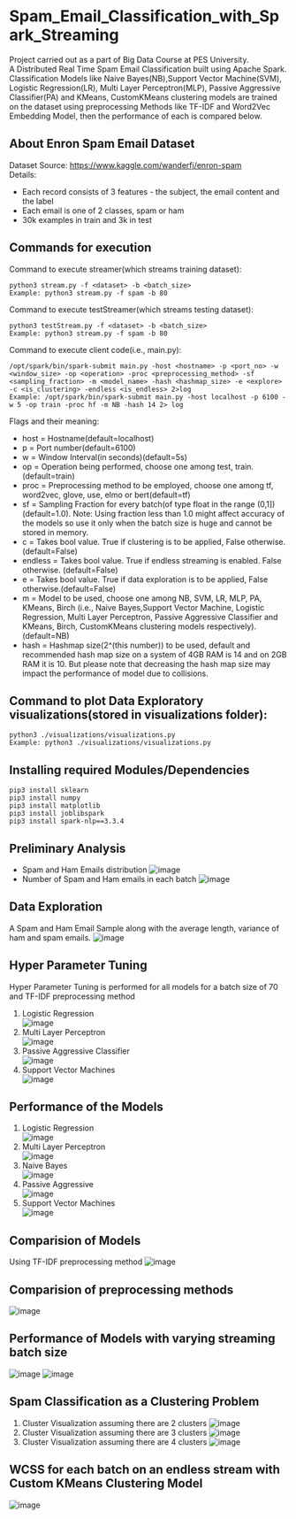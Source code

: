 # Spam_Email_Classification_with_Spark_Streaming
Project carried out as a part of Big Data Course at PES University.     
A Distributed Real Time Spam Email Classification built using Apache Spark.    
Classification Models like Naive Bayes(NB),Support Vector Machine(SVM), Logistic Regression(LR), Multi Layer Perceptron(MLP), Passive Aggressive Classifier(PA) and KMeans, CustomKMeans clustering models are trained on the dataset using preprocessing Methods like TF-IDF and Word2Vec Embedding Model, then the performance of each is compared below.

## About Enron Spam Email Dataset
Dataset Source: https://www.kaggle.com/wanderfj/enron-spam    
Details:
- Each record consists of 3 features - the subject, the email content and the label
- Each email is one of 2 classes, spam or ham
- 30k examples in train and 3k in test

## Commands for execution

Command to execute streamer(which streams training dataset):
```console
python3 stream.py -f <dataset> -b <batch_size>
Example: python3 stream.py -f spam -b 80
```

Command to execute testStreamer(which streams testing dataset):
```console
python3 testStream.py -f <dataset> -b <batch_size>
Example: python3 stream.py -f spam -b 80
```

Command to execute client code(i.e., main.py):
```console
/opt/spark/bin/spark-submit main.py -host <hostname> -p <port_no> -w <window_size> -op <operation> -proc <preprocessing_method> -sf <sampling_fraction> -m <model_name> -hash <hashmap_size> -e <explore> -c <is_clustering> -endless <is_endless> 2>log
Example: /opt/spark/bin/spark-submit main.py -host localhost -p 6100 -w 5 -op train -proc hf -m NB -hash 14 2> log
```
Flags and their meaning:    
* host = Hostname(default=localhost)    
* p = Port number(default=6100)    
* w = Window Interval(in seconds)(default=5s)     
* op = Operation being performed, choose one among test, train.(default=train)    
* proc = Preprocessing method to be employed, choose one among tf, word2vec, glove, use, elmo or bert(default=tf)    
* sf = Sampling Fraction for every batch(of type float in the range (0,1]) (default=1.0). Note: Using fraction less than 1.0 might affect accuracy of the models so use it only when the batch size is huge and cannot be stored in memory.     
* c = Takes bool value. True if clustering is to be applied, False otherwise.(default=False)  
* endless = Takes bool value. True if endless streaming is enabled. False otherwise. (default=False)
* e = Takes bool value. True if data exploration is to be applied, False otherwise.(default=False) 
* m = Model to be used, choose one among NB, SVM, LR, MLP, PA, KMeans, Birch (i.e., Naive Bayes,Support Vector Machine, Logistic Regression, Multi Layer Perceptron, Passive Aggressive Classifier and KMeans, Birch, CustomKMeans clustering models respectively).(default=NB)   
* hash = Hashmap size(2^(this number)) to be used, default and recommended hash map size on a system of 4GB RAM is 14 and on 2GB RAM it is 10. But please note that decreasing the hash map size may impact the performance of model due to collisions.

## Command to plot Data Exploratory visualizations(stored in visualizations folder):
```console
python3 ./visualizations/visualizations.py
Example: python3 ./visualizations/visualizations.py
```

## Installing required Modules/Dependencies
```console
pip3 install sklearn
pip3 install numpy
pip3 install matplotlib
pip3 install joblibspark
pip3 install spark-nlp==3.3.4
```

## Preliminary Analysis

* Spam and Ham Emails distribution
![image](visualizations/Spam_and_Ham_pie_chart.png)
* Number of Spam and Ham emails in each batch
![image](visualizations/Spam_Ham_per_batch_side_by_side.png)

## Data Exploration
A Spam and Ham Email Sample along with the average length, variance of ham and spam emails. 
![image](visualizations/length.png)

## Hyper Parameter Tuning
Hyper Parameter Tuning is performed for all models for a batch size of 70 and TF-IDF preprocessing method
1. Logistic Regression  
![image](visualizations/classification/hyperParameterTuning/LR/LRTuning.jpg)
2. Multi Layer Perceptron     
![image](visualizations/classification/hyperParameterTuning/MLP/MLPTuning.jpg)
3. Passive Aggressive Classifier    
![image](visualizations/classification/hyperParameterTuning/PA/PATuning.png)
4. Support Vector Machines  
![image](visualizations/classification/hyperParameterTuning/SVM/SVMTuning.jpg)

## Performance of the Models

1. Logistic Regression  
![image](visualizations/classification/model_metrics/LR_metrics.png)
2. Multi Layer Perceptron   
![image](visualizations/classification/model_metrics/MLP_metrics.png)
3. Naive Bayes  
![image](visualizations/classification/model_metrics/NB_metrics.png)
4. Passive Aggressive   
![image](visualizations/classification/model_metrics/PA_metrics.png)
5. Support Vector Machines  
![image](visualizations/classification/model_metrics/SVM_metrics.png)


## Comparision of Models
Using TF-IDF preprocessing method
![image](visualizations/classification/modelsComparision.jpg)


## Comparision of preprocessing methods
![image](visualizations/classification/Comparision_of_Preprocessing_Methods.jpg)


## Performance of Models with varying streaming batch size
![image](visualizations/classification/varyingBatchSize/MetricsforVaryingbatchsize.jpg)
![image](visualizations/classification/varyingBatchSize/TimeForVaryingBatchSize.png)

## Spam Classification as a Clustering Problem
1. Cluster Visualization assuming there are 2 clusters
![image](visualizations/clustering/2ClustersVisualization.jpeg)
2. Cluster Visualization assuming there are 3 clusters
![image](visualizations/clustering/3ClustersVisualisation.jpeg)
3. Cluster Visualization assuming there are 4 clusters
![image](visualizations/clustering/4ClustersVisualization.jpeg)

## WCSS for each batch on an endless stream with Custom KMeans Clustering Model
![image](visualizations/clustering/ClusterDifference.jpeg)